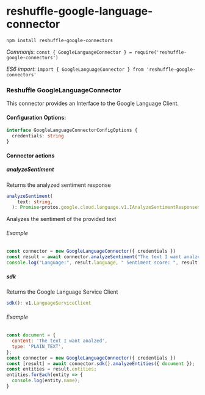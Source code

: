 # reshuffle-google-language-connector
`npm install reshuffle-google-connectors`

_Commonjs_: `const { GoogleLanguageConnector } = require('reshuffle-google-connectors')`

_ES6 import_: `import { GoogleLanguageConnector } from 'reshuffle-google-connectors'` 
### Reshuffle GoogleLanguageConnector

This connector provides an Interface to the Google Language Client.

#### Configuration Options:
```typescript
interface GoogleLanguageConnectorConfigOptions {
  credentials: string
}
```
#### Connector actions

##### analyzeSentiment
Returns the analyzed sentiment response
```typescript
analyzeSentiment(
    text: string,
  ): Promise<protos.google.cloud.language.v1.IAnalyzeSentimentResponse>
```

Analyzes the sentiment of the provided text

###### Example
```js
const connector = new GoogleLanguageConnector({ credentials })
const result = await connector.analyzeSentiment("The text I want analzed")
console.log("Language:", result.language, " Sentiment score: ", result.documentSentiment.score)
```

##### sdk
Returns the Google Language Service Client
```typescript
sdk(): v1.LanguageServiceClient
```

###### Example
```js
const document = {
  content: 'The text I want analzed',
  type: 'PLAIN_TEXT',
};
const connector = new GoogleLanguageConnector({ credentials })
const [result] = await connector.sdk().analyzeEntities({ document });
const entities = result.entities;
entities.forEach(entity => {
  console.log(entity.name);
}
```
